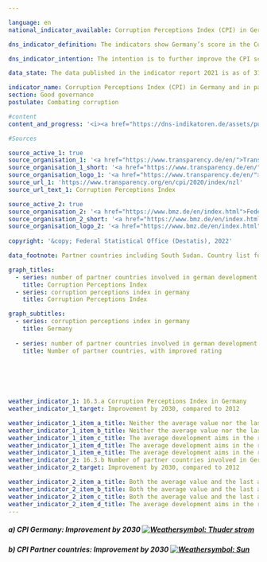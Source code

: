 ```yaml
---

language: en    
national_indicator_available: Corruption Perceptions Index (CPI) in Germany and in partner countries in the German development cooperation    

dns_indicator_definition: The indicators show Germany’s score in the Corruption Perceptions Index (CPI) maintained by Transparency International (16.3.a) as well as the number of partner countries involved in German development cooperation whose CPI scores have improved compared with 2012 (16.3.b). CPI scores reflect the extent to which a country’s public sector is perceived to be corrupt.    

dns_indicator_intention: The intention is to further improve the CPI score for Germany by 2030. In addition, the CPI scores of the majority of partner countries involved in German development cooperation are also to be improved. The base year in each case is 2012.    

data_state: The data published in the indicator report 2021 is as of 31.12.2020. The data shown on the DNS-Online-Platform is updated regularly, so that more current data may be available online than published in the indicator report 2021.    

indicator_name: Corruption Perceptions Index (CPI) in Germany and in partner countries in the German development cooperation    
section: Good governance    
postulate: Combating corruption    

#content     
content_and_progress: '<i><a href="https://dns-indikatoren.de/assets/publications/reports/en/2021.pdf">Text from the Indicator Report 2021 </a></i><br>The CPI is a composite indicator that is based on various expert and corporate surveys regarding the perception of corruption in the public sector. Depending on the survey, underlying definitions of corruption may differ, and the sources used for calculations may change over time. The index includes all countries for which at least three selected surveys are available. As such, the CPI is the most comprehensive synoptic study on perceived public sector corruption.<br>In its analysis of the CPI, the Joint Research Centre of the European Commission points out that interpretation of the findings should take into account whether a change is statistically significant and that the outcomes in this indicator should be treated with caution even where this is the case.<br>Germany’s score improved from 79 in 2012 to 80 in 2019. That is one point down from its score in 2017, which leaves Germany ranked in tenth place on the index. In this case, the change compared with 2012 cannot be considered statistically significant (at a significance level of 5%).<br>The Federal Statistical Office also gathers information on corruption as part of its satisfaction survey on public services. According to that survey, 4.7% of the population formed the impression during their interaction with public institutions in 2019 that public-service employees were susceptible to corruption. In the corresponding survey of companies, 4.0% of businesses had the impression that public-service employees were open to corruption.<br>The Police Crime Statistics record all criminal matters that become known to the police. In 2019, these included 913 cases of corruptibility, bribery, or acceptance or granting of advantages in the public sector. The Police Crime Statistics also list cases of corruptibility and bribery in commercial practice as well as what are referred to as offences associated with corruption, such as fraud and breach of trust, falsification of documents, anti-competitive agreements during tendering procedures, obstruction of justice, false certification by officials and breach of official secrecy.<br>Turning to German development cooperation, a total of 43 of the 85 partner countries evaluated in the CPI improved in 2019 compared with 2012. The number of partner countries developing in a positive direction increased in each year of the reporting period until 2016. It declined slightly in 2017 and stagnated thereafter. However, 20 partner countries involved in German development cooperation showed a statistically significant improvement (at a significance level of 5%) in 2019 over 2012.<br>For comparison, six partner countries reported a significant improvement in 2014.'    

#Sources    

source_active_1: true
source_organisation_1: '<a href="https://www.transparency.de/en/">Transparency International e.V.</a>'
source_organisation_1_short: '<a href="https://www.transparency.de/en/">Transparency International e.V.</a>'
source_organisation_logo_1: '<a href="https://www.transparency.de/en/"><img src="ttps://g205sdgs.github.io/sdg-indicators/public/logosEn/ta.png" alt="Transparency International e.V." title=" Click here to visit the homepage of the organizationTransparency International e.V." style="height:60px; width:148px; border: transparent"/></a>'
source_url_1: 'https://www.transparency.org/en/cpi/2020/index/nzl'
source_url_text_1: Corruption Perceptions Index

source_active_2: true
source_organisation_2: '<a href="https://www.bmz.de/en/index.html">Federal Ministry for Economic Cooperation and Development</a>'
source_organisation_2_short: '<a href="https://www.bmz.de/en/index.html">Federal Ministry for Economic Cooperation and Development</a>'
source_organisation_logo_2: '<a href="https://www.bmz.de/en/index.html"><img src="ttps://g205sdgs.github.io/sdg-indicators/public/logosEn/bmz.png" alt="Federal Ministry for Economic Cooperation and Development" title=" Click here to visit the homepage of the organizationFederal Ministry for Economic Cooperation and Development" style="height:60px; width:148px; border: transparent"/></a>'
    
copyright: '&copy; Federal Statistical Office (Destatis), 2022'    

data_footnote: Partner countries including South Sudan. Country list for BMZ bilateral official development cooperation updated in 2020. There are 10 more countries listed plus China and Sudan.    

graph_titles: 
  - series: number of partner countries involved in german development cooperation with improved cpi scores compared with 2012
    title: Corruption Perceptions Index
  - series: corruption perceptions index in germany
    title: Corruption Perceptions Index    

graph_subtitles: 
  - series: corruption perceptions index in germany
    title: Germany
    
  - series: number of partner countries involved in german development cooperation with improved cpi scores compared with 2012
    title: Number of partner countries, with improved rating
        

    

    

weather_indicator_1: 16.3.a Corruption Perceptions Index in Germany
weather_indicator_1_target: Improvement by 2030, compared to 2012

weather_indicator_1_item_a_title: Neither the average value nor the last change point in the right direction.
weather_indicator_1_item_b_title: Neither the average value nor the last change point in the right direction.
weather_indicator_1_item_c_title: The average development aims in the right direction, but in the last year there was a development in the wrong direction or no change at all.
weather_indicator_1_item_d_title: The average development aims in the right direction, but in the last year there was a development in the wrong direction or no change at all.
weather_indicator_1_item_e_title: The average development aims in the right direction, but in the last year there was a development in the wrong direction or no change at all.
weather_indicator_2: 16.3.b Number of partner countries involved in German development cooperation with improved CPI scores compared with 2012
weather_indicator_2_target: Improvement by 2030, compared to 2012

weather_indicator_2_item_a_title: Both the average value and the last annual change point in the right direction.
weather_indicator_2_item_b_title: Both the average value and the last annual change point in the right direction.
weather_indicator_2_item_c_title: Both the average value and the last annual change point in the right direction.
weather_indicator_2_item_d_title: The average development aims in the right direction, but in the last year there was a development in the wrong direction or no change at all.    
---
```



<div>
  <div class="my-header">
    <h5>a) CPI Germany: Improvement by 2030
      <a href="https://dnsUpgradeEnvironment.github.io/dns-indicators/en/status"><img src="https://g205sdgs.github.io/sdg-indicators/public/Wettersymbole/Blitz.png" title="Neither the average value nor the last change point in the right direction." alt="Weathersymbol: Thuder strom"/>
      </a>
    </h5>
  </div>
  <div class="my-header-note">
  </div>
</div>
<div>
  <div class="my-header">
    <h5>b) CPI Partner countries: Improvement by 2030
      <a href="https://dnsUpgradeEnvironment.github.io/dns-indicators/en/status"><img src="https://g205sdgs.github.io/sdg-indicators/public/Wettersymbole/Sonne.png" title="Both the average value and the last annual change point in the right direction." alt="Weathersymbol: Sun"/>
      </a>
    </h5>
  </div>
  <div class="my-header-note">
  </div>
</div>